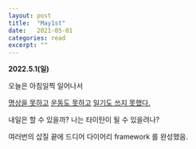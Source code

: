 ```yaml
---
layout: post
title:  "May1st"
date:   2021-05-01
categories: read
excerpt: ""
---
```


**2022.5.1(일)**

오늘은 아침일찍 일어나서 

<U>명상을 못하고</U> 
<U>운동도 못하고</U> 
<U>일기도 쓰지 못했다.</U>

내일은 할 수 있을까? 나는 타이탄이 될 수 있을려나?


여러번의 삽질 끝에 드디어 다이어리 framework 를 완성했음.  
 
